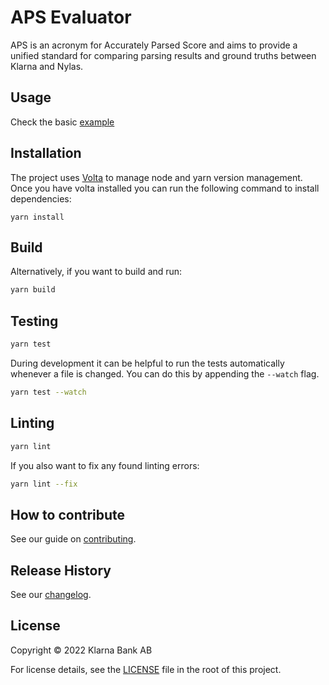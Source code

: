 # APS Evaluator

APS is an acronym for Accurately Parsed Score and aims to provide a unified standard for comparing parsing results and ground truths between Klarna and Nylas.

## Usage

Check the basic [example](test/index.ts)

## Installation

The project uses [Volta](https://volta.sh/) to manage node and yarn version management. Once you have volta installed you can run the following command to install dependencies:

```shell
yarn install
```

## Build

Alternatively, if you want to build and run:

```bash
yarn build
```

## Testing

```bash
yarn test
```

During development it can be helpful to run the tests automatically whenever a file is changed.
You can do this by appending the `--watch` flag.

```bash
yarn test --watch
```

## Linting

```bash
yarn lint
```

If you also want to fix any found linting errors:

```bash
yarn lint --fix
```

## How to contribute

See our guide on [contributing](.github/CONTRIBUTING.md).

## Release History

See our [changelog](CHANGELOG.md).

## License

Copyright © 2022 Klarna Bank AB

For license details, see the [LICENSE](LICENSE) file in the root of this project.

<!-- Markdown link & img dfn's -->

[ci-image]: https://img.shields.io/badge/build-passing-brightgreen?style=flat-square
[ci-url]: https://github.com/klarna-incubator/TODO
[license-image]: https://img.shields.io/badge/license-Apache%202-blue?style=flat-square
[license-url]: http://www.apache.org/licenses/LICENSE-2.0
[klarna-image]: https://img.shields.io/badge/%20-Developed%20at%20Klarna-black?style=flat-square&labelColor=ffb3c7&logo=klarna&logoColor=black
[klarna-url]: https://klarna.github.io
